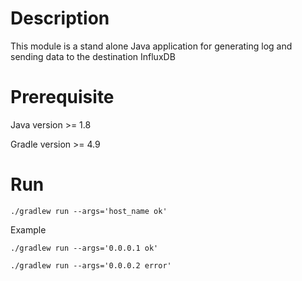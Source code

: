 # Description
This module is a stand alone Java application for generating log and sending data to the destination InfluxDB

# Prerequisite
Java version >= 1.8

Gradle version >= 4.9

# Run
```
./gradlew run --args='host_name ok'
```

Example

```
./gradlew run --args='0.0.0.1 ok'

./gradlew run --args='0.0.0.2 error'
```